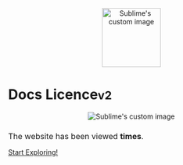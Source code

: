 <br>
<br>

<p align="center">
  <img src="fr/FrenchAssets/frlogo.png" width="120" height="120" alt="Sublime's custom image"/>
</p>

# Docs Licence<small>v2</small>


 <p align="center">
  <img src="fr/FrenchAssets/coverv2.png" alt="Sublime's custom image"/>
</p>
<h1 style="font-weight: 400;font-size: 16px;">The website has been viewed <b><span id="visits"></span> times</b>.</h1>

[Start Exploring!](#motivation)

